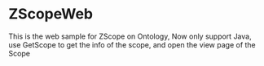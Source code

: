 # ZScopeWeb
This is the web sample for ZScope on Ontology, Now only support Java, use GetScope to get the info of the scope, and open the view page of the Scope
